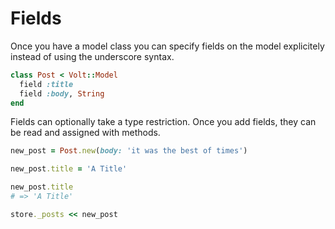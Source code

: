 # Fields

Once you have a model class you can specify fields on the model explicitely instead of using the underscore syntax.

```ruby
class Post < Volt::Model
  field :title
  field :body, String
end
```

Fields can optionally take a type restriction.  Once you add fields, they can be read and assigned with methods.

```ruby
new_post = Post.new(body: 'it was the best of times')

new_post.title = 'A Title'

new_post.title
# => 'A Title'

store._posts << new_post
```
